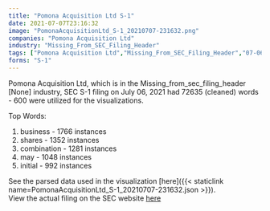 ```yaml
---
title: "Pomona Acquisition Ltd S-1"
date: 2021-07-07T23:16:32
image: "PomonaAcquisitionLtd_S-1_20210707-231632.png"
companies: "Pomona Acquisition Ltd"
industry: "Missing_From_SEC_Filing_Header"
tags: ["Pomona Acquisition Ltd","Missing_From_SEC_Filing_Header","07-06-2021","S-1"]
forms: "S-1"
---
```

Pomona Acquisition Ltd, which is in the Missing_from_sec_filing_header [None] industry, SEC S-1 filing on July 06, 2021 had 72635 (cleaned) words - 600 were utilized for the visualizations.

Top Words:
1. business - 1766 instances
2. shares - 1352 instances
3. combination - 1281 instances
4. may - 1048 instances
5. initial - 992 instances


See the parsed data used in the visualization [here]({{< staticlink name=PomonaAcquisitionLtd_S-1_20210707-231632.json >}}).  
View the actual filing on the SEC website [here](https://www.sec.gov/Archives/edgar/data/1870068/0001140361-21-023407.txt)